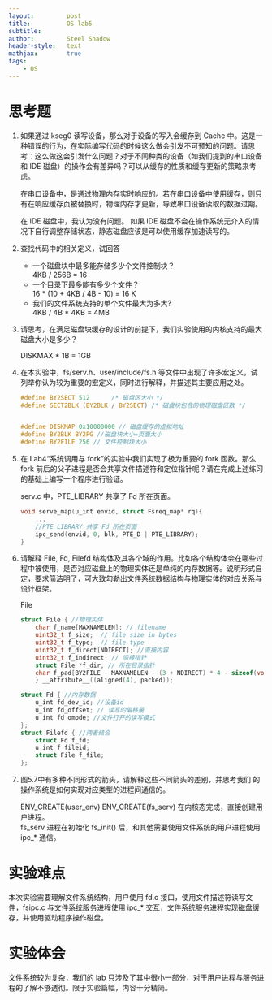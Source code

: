 ```yaml
---
layout:         post
title:          OS lab5
subtitle:
author:         Steel Shadow
header-style:   text
mathjax:        true
tags:
    - OS
---
```


# 思考题

1. 如果通过 kseg0 读写设备，那么对于设备的写入会缓存到 Cache 中。这是一种错误的行为，在实际编写代码的时候这么做会引发不可预知的问题。请思考：这么做这会引发什么问题？对于不同种类的设备（如我们提到的串口设备和 IDE 磁盘）的操作会有差异吗？可以从缓存的性质和缓存更新的策略来考虑。

    在串口设备中，是通过物理内存实时响应的。若在串口设备中使用缓存，则只有在响应缓存页被替换时，物理内存才更新，导致串口设备读取的数据过期。

    在 IDE 磁盘中，我认为没有问题。 如果 IDE 磁盘不会在操作系统无介入的情况下自行调整存储状态，静态磁盘应该是可以使用缓存加速读写的。

2. 查找代码中的相关定义，试回答
    + 一个磁盘块中最多能存储多少个文件控制块？  
    4KB / 256B = 16
    + 一个目录下最多能有多少个文件？  
    16 * (10 + 4KB / 4B - 10) = 16 K
    + 我们的文件系统支持的单个文件最大为多大?  
    4KB / 4B * 4KB = 4MB

3. 请思考，在满足磁盘块缓存的设计的前提下，我们实验使用的内核支持的最大磁盘大小是多少？

   DISKMAX * 1B = 1GB

4. 在本实验中，fs/serv.h、user/include/fs.h 等文件中出现了许多宏定义，试列举你认为较为重要的宏定义，同时进行解释，并描述其主要应用之处。

    ```C
    #define BY2SECT 512      /* 磁盘区大小 */
    #define SECT2BLK (BY2BLK / BY2SECT) /* 磁盘块包含的物理磁盘区数 */

    
    #define DISKMAP 0x10000000 // 磁盘缓存的虚拟地址
    #define BY2BLK BY2PG //磁盘块大小=页面大小
    #define BY2FILE 256 // 文件控制块大小
    ```

5. 在 Lab4“系统调用与 fork”的实验中我们实现了极为重要的 fork 函数。那么 fork 前后的父子进程是否会共享文件描述符和定位指针呢？请在完成上述练习的基础上编写一个程序进行验证。

    serv.c 中，PTE_LIBRARY 共享了 Fd 所在页面。

    ```c
    void serve_map(u_int envid, struct Fsreq_map* rq){
        ...
        //PTE_LIBRARY 共享 Fd 所在页面
        ipc_send(envid, 0, blk, PTE_D | PTE_LIBRARY);
    }
    ```

6. 请解释 File, Fd, Filefd 结构体及其各个域的作用。比如各个结构体会在哪些过程中被使用，是否对应磁盘上的物理实体还是单纯的内存数据等。说明形式自定，要求简洁明了，可大致勾勒出文件系统数据结构与物理实体的对应关系与设计框架。

    File

    ```c
    struct File { //物理实体
        char f_name[MAXNAMELEN]; // filename
        uint32_t f_size;  // file size in bytes
        uint32_t f_type;  // file type
        uint32_t f_direct[NDIRECT]; //直接内容
        uint32_t f_indirect; // 间接指针
        struct File *f_dir; // 所在目录指针
        char f_pad[BY2FILE - MAXNAMELEN - (3 + NDIRECT) * 4 - sizeof(void *)];
        } __attribute__((aligned(4), packed));

    struct Fd { //内存数据
        u_int fd_dev_id; //设备id
        u_int fd_offset; // 读写的偏移量
        u_int fd_omode; //⽂件打开的读写模式
   };
    struct Filefd { //两者结合
        struct Fd f_fd;
        u_int f_fileid;
        struct File f_file;
    };
    ```

7. 图5.7中有多种不同形式的箭头，请解释这些不同箭头的差别，并思考我们
的操作系统是如何实现对应类型的进程间通信的。

    ENV_CREATE(user_env) ENV_CREATE(fs_serv) 在内核态完成，直接创建用户进程。  
    fs_serv 进程在初始化 fs_init() 后，和其他需要使用文件系统的用户进程使用 ipc_* 通信。

# 实验难点

本次实验需要理解文件系统结构，用户使用 fd.c 接口，使用文件描述符读写文件，fsipc.c 与文件系统服务进程使用 ipc_* 交互，文件系统服务进程实现磁盘缓存，并使用驱动程序操作磁盘。

# 实验体会

文件系统较为复杂，我们的 lab 只涉及了其中很小一部分，对于用户进程与服务进程的了解不够透彻。限于实验篇幅，内容十分精简。
